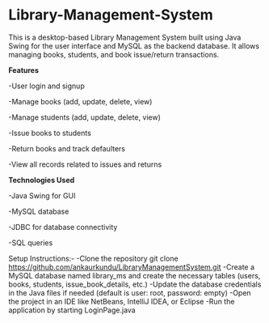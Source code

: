 # Library-Management-System

This is a desktop-based Library Management System built using Java Swing for the user interface and MySQL as the backend database. It allows managing books, students, and book issue/return transactions.

**Features**

-User login and signup

-Manage books (add, update, delete, view)

-Manage students (add, update, delete, view)

-Issue books to students

-Return books and track defaulters

-View all records related to issues and returns


**Technologies Used**

-Java Swing for GUI

-MySQL database

-JDBC for database connectivity

-SQL queries 

Setup Instructions:-
-Clone the repository
git clone https://github.com/ankaurkundu/LibraryManagementSystem.git
-Create a MySQL database named library_ms and create the necessary tables (users, books, students, issue_book_details, etc.)
-Update the database credentials in the Java files if needed (default is user: root, password: empty)
-Open the project in an IDE like NetBeans, IntelliJ IDEA, or Eclipse
-Run the application by starting LoginPage.java
